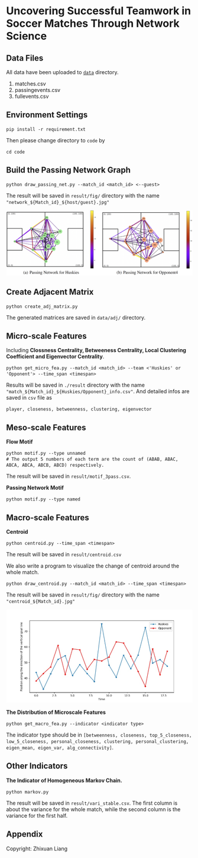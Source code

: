 # Uncovering Successful Teamwork in Soccer Matches Through Network Science

## Data Files
All data have been uploaded to [`data`](./data) directory.
1. matches.csv
2. passingevents.csv
3. fullevents.csv

## Environment Settings
```shell
pip install -r requirement.txt
```

Then please change directory to `code` by
```shell
cd code
```

## Build the Passing Network Graph
```shell
python draw_passing_net.py --match_id <match_id> <--guest>
```
The result will be saved in `result/fig/` directory with the name `"network_${Match_id}_${host/guest}.jpg"`

![img](./resource/pass_net.png)

## Create Adjacent Matrix
```shell
python create_adj_matrix.py
```
The generated matrices are saved in `data/adj/` directory.

## Micro-scale Features
Including **Clossness Centrality, Betweeness Centrality, Local Clustering Coefficient and Eigenvector Centrality**.
```shell
python get_micro_fea.py --match_id <match_id> --team <'Huskies' or 'Opponent'> --time_span <timespan>
```
Results will be saved in `./result` directory with the name `"match_${Match_id}_${Huskies/Opponent}_info.csv"`. And detailed infos are saved in `csv` file as
```text
player, closeness, betweenness, clustering, eigenvector
```

## Meso-scale Features
**Flow Motif**
```shell
python motif.py --type unnamed
# The output 5 numbers of each term are the count of (ABAB, ABAC, ABCA, ABCA, ABCB, ABCD) respectively.
```
The result will be saved in `result/motif_3pass.csv`.

**Passing Network Motif**
```shell
python motif.py --type named
```

## Macro-scale Features
**Centroid**
```shell
python centroid.py --time_span <timespan>
```
The result will be saved in `result/centroid.csv`

We also write a program to visualize the change of centroid around the whole match.
```shell
python draw_centroid.py --match_id <match_id> --time_span <timespan>
```
The result will be saved in `result/fig/` directory with the name `"centroid_${Match_id}.jpg"`

<img src=resource/centroid.jpg width=600>

**The Distribution of Microscale Features**
```shell
python get_macro_fea.py --indicator <indicator type>
```
The indicator type should be in `[betweenness, closeness, top_5_closeness, low_5_closeness, personal_closeness, clustering, personal_clustering, eigen_mean, eigen_var, alg_connectivity]`.

## Other Indicators
**The Indicator of Homogeneous Markov Chain.**
```shell
python markov.py
```
The result will be saved in `result/vari_stable.csv`. The first column is about the variance for the whole match, while the second column is the variance for the first half.

## Appendix
Copyright: Zhixuan Liang
